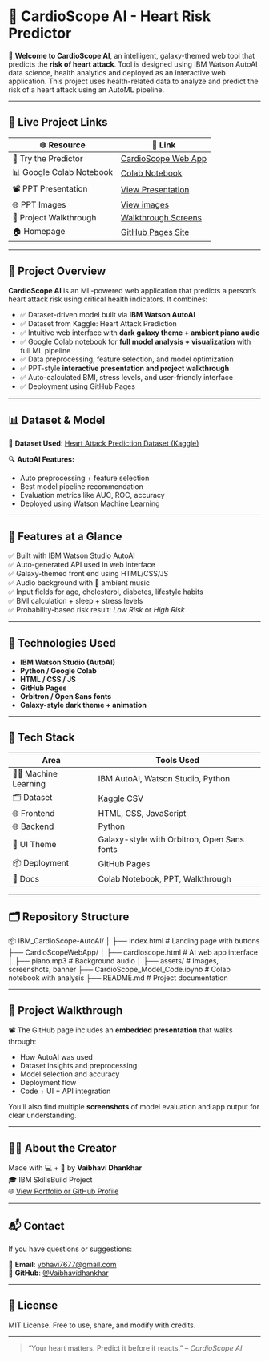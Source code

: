 # 💖 CardioScope AI - Heart Risk Predictor

🌌 **Welcome to CardioScope AI**, an intelligent, galaxy-themed web tool that predicts the **risk of heart attack**. Tool is designed using IBM Watson AutoAI data science, health analytics and deployed as an interactive web application. This project uses health-related data to analyze and predict the risk of a heart attack using an AutoML pipeline.

---

## 🚀 Live Project Links

| 🌐 Resource | 🔗 Link |
|------------|--------|
| 🧠 Try the Predictor | [CardioScope Web App](https://vaibhavidhankhar.github.io/IBM_CardioScope-AutoAI/#walkthrough) |
| 📊 Google Colab Notebook | [Colab Notebook](https://github.com/Vaibhavidhankhar/IBM_CardioScope-AutoAI/blob/main/CardioScope_Model_Code.ipynb) |
| 📽️ PPT Presentation | [View Presentation](CardioScope_Project_Presentation.pptx) |
| 🌐 PPT Images  | [View images](Presentation_Images)  |
| 📸 Project Walkthrough | [Walkthrough Screens](walkthrough) |
| 🏠 Homepage | [GitHub Pages Site](https://github.com/Vaibhavidhankhar/IBM_CardioScope-AutoAI.git) |

---

## 🧠 Project Overview

**CardioScope AI** is an ML-powered web application that predicts a person’s heart attack risk using critical health indicators. It combines:

- ✅ Dataset-driven model built via **IBM Watson AutoAI**
- ✅ Dataset from Kaggle: Heart Attack Prediction
- ✅ Intuitive web interface with **dark galaxy theme + ambient piano audio**
- ✅ Google Colab notebook for **full model analysis + visualization** with full ML pipeline
- ✅ Data preprocessing, feature selection, and model optimization
- ✅ PPT-style **interactive presentation and project walkthrough**
- ✅ Auto-calculated BMI, stress levels, and user-friendly interface
- ✅ Deployment using GitHub Pages
---

## 📊 Dataset & Model

📁 **Dataset Used**: [Heart Attack Prediction Dataset (Kaggle)](https://www.kaggle.com/datasets/iamsouravbanerjee/heart-attack-prediction-dataset)

🔍 **AutoAI Features:**
- Auto preprocessing + feature selection
- Best model pipeline recommendation
- Evaluation metrics like AUC, ROC, accuracy
- Deployed using Watson Machine Learning

---

## 🎯 Features at a Glance

✅ Built with IBM Watson Studio AutoAI  
✅ Auto-generated API used in web interface  
✅ Galaxy-themed front end using HTML/CSS/JS  
✅ Audio background with 🎹 ambient music  
✅ Input fields for age, cholesterol, diabetes, lifestyle habits  
✅ BMI calculation + sleep + stress levels  
✅ Probability-based risk result: *Low Risk* or *High Risk*

---

## 🧪 Technologies Used

- **IBM Watson Studio (AutoAI)**
- **Python / Google Colab**
- **HTML / CSS / JS**
- **GitHub Pages**
- **Orbitron / Open Sans fonts**
- **Galaxy-style dark theme + animation**
  
---

## 🧪 Tech Stack

| Area | Tools Used |
|------|------------|
| 👨‍💻 Machine Learning | IBM AutoAI, Watson Studio, Python |
| 🗂️ Dataset | Kaggle CSV |
| 🌐 Frontend | HTML, CSS, JavaScript |
| 🌐 Backend | Python |
| 🎨 UI Theme | Galaxy-style with Orbitron, Open Sans fonts |
| 📦 Deployment | GitHub Pages |
| 📄 Docs | Colab Notebook, PPT, Walkthrough |

---

## 🗂️ Repository Structure
📦 IBM_CardioScope-AutoAI/
│
├── index.html # Landing page with buttons
├── CardioScopeWebApp/
│ ├── cardioscope.html # AI web app interface
│ ├── piano.mp3 # Background audio
│ ├── assets/ # Images, screenshots, banner
├── CardioScope_Model_Code.ipynb # Colab notebook with analysis
├── README.md # Project documentation

---

## 🧭 Project Walkthrough

📽️ The GitHub page includes an **embedded presentation** that walks through:
- How AutoAI was used
- Dataset insights and preprocessing
- Model selection and accuracy
- Deployment flow
- Code + UI + API integration

You’ll also find multiple **screenshots** of model evaluation and app output for clear understanding.

---


## 🙋‍♀️ About the Creator

Made with 💻 + 💖 by **Vaibhavi Dhankhar**  
🎓 IBM SkillsBuild Project  
🌐 [View Portfolio or GitHub Profile](https://github.com/Vaibhavidhankhar)

---

## 📬 Contact

If you have questions or suggestions:

📧 **Email**: vbhavi7677@gmail.com  
🔗 **GitHub**: [@Vaibhavidhankhar](https://github.com/Vaibhavidhankhar)

---

## 📜 License

MIT License. Free to use, share, and modify with credits.

---

> “Your heart matters. Predict it before it reacts.” – *CardioScope AI*


